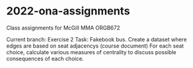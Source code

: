 # 2022-ona-assignments
Class assignments for McGill MMA ORGB672


Current branch: Exercise 2
Task: Fakebook bus. Create a dataset where edges are based on seat adjacencys (course document)
For each seat choice, calculate various measures of centrality to discuss possible consequences of each choice.